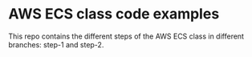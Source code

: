 # AWS ECS class code examples

This repo contains the different steps of the AWS ECS class in different branches: step-1 and step-2.

